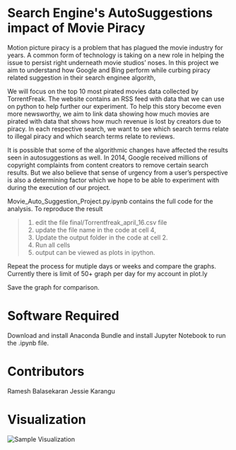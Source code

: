 # Search Engine's AutoSuggestions impact of Movie Piracy

Motion picture piracy is a problem that has plagued the movie industry for years. A common form of technology is taking on a new role in helping the issue to persist right underneath movie studios’ noses. In this project we aim to understand how Google and Bing perform while curbing piracy related suggestion in their search enginee algorith,

We will focus on the top 10 most pirated movies data collected by TorrentFreak. The website contains an RSS feed with data that we can use on python to help further our experiment. To help this story become even more newsworthy, we aim to link data showing how much movies are pirated with data that shows how much revenue is lost by creators due to piracy. In each respective search, we want to see which search terms relate to illegal piracy and which search terms relate to reviews. 

It is possible that some of the algorithmic changes have affected the results seen in autosuggestions as well. In 2014, Google received millions of copyright complaints from content creators to remove certain search results. But we also believe that sense of urgency from a user’s perspective is also a determining factor which we hope to be able to experiment with during the execution of our project. 


Movie_Auto_Suggestion_Project.py.ipynb contains the full code for the analysis. To reproduce the result

> 1. edit the file final/Torrentfreak_april_16.csv file 
> 2. update the file name in the code at cell 4,
> 3. Update the output folder in the code at cell 2.
> 4. Run all cells
> 5. output can be viewed as plots in ipython.

Repeat the process for mutiple days or weeks and compare the graphs. 
Currently there is limit of 50+ graph per day for my account in plot.ly

Save the graph for comparison.

# Software Required
Download and install Anaconda Bundle and install Jupyter Notebook to run the .ipynb file.

# Contributors
Ramesh Balasekaran 
Jessie Karangu

# Visualization
![Sample Visualization](http://rameshbalasekaran.com/Files/Box_office.jpg "Visualization")
